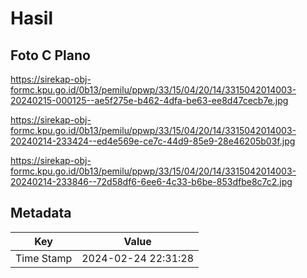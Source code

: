 # Hasil

## Foto C Plano

https://sirekap-obj-formc.kpu.go.id/0b13/pemilu/ppwp/33/15/04/20/14/3315042014003-20240215-000125--ae5f275e-b462-4dfa-be63-ee8d47cecb7e.jpg

https://sirekap-obj-formc.kpu.go.id/0b13/pemilu/ppwp/33/15/04/20/14/3315042014003-20240214-233424--ed4e569e-ce7c-44d9-85e9-28e46205b03f.jpg

https://sirekap-obj-formc.kpu.go.id/0b13/pemilu/ppwp/33/15/04/20/14/3315042014003-20240214-233846--72d58df6-6ee6-4c33-b6be-853dfbe8c7c2.jpg


## Metadata

| Key        | Value               |
| ---------- | ------------------- |
| Time Stamp | 2024-02-24 22:31:28 |



